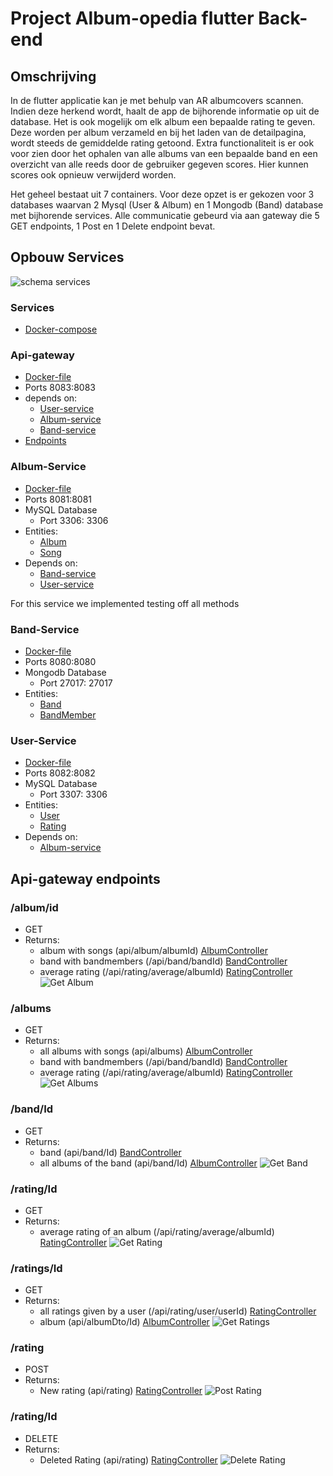 # Project Album-opedia flutter Back-end
## Omschrijving
In de flutter applicatie kan je met behulp van AR albumcovers scannen.
Indien deze herkend wordt, haalt de app de bijhorende informatie op uit de database. 
Het is ook mogelijk om elk album een bepaalde rating te geven. Deze worden per album verzameld
en bij het laden van de detailpagina, wordt steeds de gemiddelde rating getoond. Extra functionaliteit
is er ook voor zien door het ophalen van alle albums van een bepaalde band en een overzicht van alle reeds
door de gebruiker gegeven scores. Hier kunnen scores ook opnieuw verwijderd worden.

Het geheel bestaat uit 7 containers. Voor deze opzet is er gekozen voor 3 databases waarvan 2 Mysql
(User & Album) en 1 Mongodb (Band) database met bijhorende services. Alle communicatie gebeurd via aan 
gateway die 5 GET endpoints, 1 Post en 1 Delete endpoint bevat.



## Opbouw Services

![schema services](./Readme/APIBack-enddiagram.jpg)

### Services
- [Docker-compose](docker-compose.yml)

### Api-gateway
- [Docker-file](./api-gateway/Dockerfile)
- Ports 8083:8083
- depends on:
  - [User-service](./user-service)
  - [Album-service](./album-service)
  - [Band-service](./band-service)
- [Endpoints](#Api-gateway-endpoints)

### Album-Service
- [Docker-file](./album-service/Dockerfile)
- Ports 8081:8081
- MySQL Database
  - Port 3306: 3306
- Entities: 
  - [Album](./album-service/src/main/java/fact/it/albumservice/model/Album.java)
  - [Song](./album-service/src/main/java/fact/it/albumservice/model/Song.java)
- Depends on:
  - [Band-service](./band-service)
  - [User-service](./user-service)
 
For this service we implemented testing off all methods

### Band-Service 
- [Docker-file](./band-service/Dockerfile)
- Ports 8080:8080
- Mongodb Database
  - Port 27017: 27017
- Entities: 
  - [Band](./band-service/src/main/java/fact/it/bandservice/model/Band.java)
  - [BandMember](./band-service/src/main/java/fact/it/bandservice/model/BandMember.java)

### User-Service
- [Docker-file](./user-service/Dockerfile)
- Ports 8082:8082
- MySQL Database
  - Port 3307: 3306
- Entities:
  - [User](./user-service/src/main/java/fact/it/userservice/model/User.java)
  - [Rating](./user-service/src/main/java/fact/it/userservice/model/Rating.java)
- Depends on:
  - [Album-service](./album-service)

## Api-gateway endpoints
### /album/id
- GET
- Returns:
  - album with songs (api/album/albumId) [AlbumController](./album-service/src/main/java/fact/it/albumservice/controller/AlbumController.java)
  - band with bandmembers (/api/band/bandId) [BandController](./band-service/src/main/java/fact/it/bandservice/controller/BandController.java)
  - average rating (/api/rating/average/albumId) [RatingController](./user-service/src/main/java/fact/it/userservice/controller/RatingController.java)
![Get Album](./Readme/getalbum.png)

### /albums
- GET
- Returns:
  - all albums with songs (api/albums) [AlbumController](./album-service/src/main/java/fact/it/albumservice/controller/AlbumController.java)
  - band with bandmembers (/api/band/bandId) [BandController](./band-service/src/main/java/fact/it/bandservice/controller/BandController.java)
  - average rating (/api/rating/average/albumId) [RatingController](./user-service/src/main/java/fact/it/userservice/controller/RatingController.java)
![Get Albums](./Readme/getalbums.png)

### /band/Id
- GET
- Returns:
  - band (api/band/Id) [BandController](./band-service/src/main/java/fact/it/bandservice/controller/BandController.java)
  - all albums of the band (api/band/Id) [AlbumController](./album-service/src/main/java/fact/it/albumservice/controller/AlbumController.java)
![Get Band](./Readme/getband.png)

### /rating/Id
- GET
- Returns:
  - average rating of an album (/api/rating/average/albumId) [RatingController](./user-service/src/main/java/fact/it/userservice/controller/RatingController.java)
![Get Rating](./Readme/getrating.png)

### /ratings/Id
- GET
- Returns:
  - all ratings given by a user (/api/rating/user/userId) [RatingController](./user-service/src/main/java/fact/it/userservice/controller/RatingController.java)
  - album (api/albumDto/Id) [AlbumController](./album-service/src/main/java/fact/it/albumservice/controller/AlbumController.java)
![Get Ratings](./Readme/getratings.png)

### /rating
- POST
- Returns:
  - New rating (api/rating) [RatingController](./user-service/src/main/java/fact/it/userservice/controller/RatingController.java)
![Post Rating](./Readme/postrating.png)

### /rating/Id
- DELETE
- Returns:
  - Deleted Rating (api/rating) [RatingController](./user-service/src/main/java/fact/it/userservice/controller/RatingController.java)
![Delete Rating](./Readme/deleterating.png)
